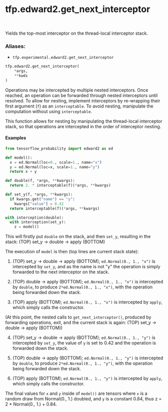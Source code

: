 <div itemscope itemtype="http://developers.google.com/ReferenceObject">
<meta itemprop="name" content="tfp.edward2.get_next_interceptor" />
<meta itemprop="path" content="Stable" />
</div>

# tfp.edward2.get_next_interceptor


<table class="tfo-notebook-buttons tfo-api" align="left">
</table>



Yields the top-most interceptor on the thread-local interceptor stack.

### Aliases:

* `tfp.experimental.edward2.get_next_interceptor`


``` python
tfp.edward2.get_next_interceptor(
    *args,
    **kwds
)
```



<!-- Placeholder for "Used in" -->

Operations may be intercepted by multiple nested interceptors. Once reached,
an operation can be forwarded through nested interceptors until resolved.
To allow for nesting, implement interceptors by re-wrapping their first
argument (`f`) as an `interceptable`. To avoid nesting, manipulate the
computation without using `interceptable`.

This function allows for nesting by manipulating the thread-local interceptor
stack, so that operations are intercepted in the order of interceptor nesting.

#### Examples

```python
from tensorflow_probability import edward2 as ed

def model():
  x = ed.Normal(loc=0., scale=1., name="x")
  y = ed.Normal(loc=x, scale=1., name="y")
  return x + y

def double(f, *args, **kwargs):
  return 2. * interceptable(f)(*args, **kwargs)

def set_y(f, *args, **kwargs):
  if kwargs.get("name") == "y":
    kwargs["value"] = 0.42
  return interceptable(f)(*args, **kwargs)

with interception(double):
  with interception(set_y):
    z = model()
```

This will firstly put `double` on the stack, and then `set_y`,
resulting in the stack:
(TOP) set_y -> double -> apply (BOTTOM)

The execution of `model` is then (top lines are current stack state):
1) (TOP) set_y -> double -> apply (BOTTOM);
`ed.Normal(0., 1., "x")` is intercepted by `set_y`, and as the name is not "y"
the operation is simply forwarded to the next interceptor on the stack.

2) (TOP) double -> apply (BOTTOM);
`ed.Normal(0., 1., "x")` is intercepted by `double`, to produce
`2*ed.Normal(0., 1., "x")`, with the operation being forwarded down the stack.

3) (TOP) apply (BOTTOM);
`ed.Normal(0., 1., "x")` is intercepted by `apply`, which simply calls the
constructor.

(At this point, the nested calls to `get_next_interceptor()`, produced by
forwarding operations, exit, and the current stack is again:
(TOP) set_y -> double -> apply (BOTTOM))

4) (TOP) set_y -> double -> apply (BOTTOM);
`ed.Normal(0., 1., "y")` is intercepted by `set_y`,
the value of `y` is set to 0.42 and the operation is forwarded down the stack.

5) (TOP) double -> apply (BOTTOM);
`ed.Normal(0., 1., "y")` is intercepted by `double`, to produce
`2*ed.Normal(0., 1., "y")`, with the operation being forwarded down the stack.

6) (TOP) apply (BOTTOM);
`ed.Normal(0., 1., "y")` is intercepted by `apply`, which simply calls the
constructor.

The final values for `x` and `y` inside of `model()` are tensors where `x` is
a random draw from Normal(0., 1.) doubled, and `y` is a constant 0.84, thus
z = 2 * Normal(0., 1.) + 0.84.